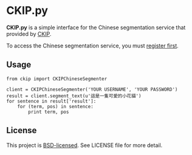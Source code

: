 # CKIP.py

**CKIP.py** is a simple interface for the Chinese segmentation service that provided by [CKIP](http://ckip.iis.sinica.edu.tw/CKIP/index.htm).

To access the Chinese segmentation service, you must [register first](http://ckipsvr.iis.sinica.edu.tw/reg.php).

## Usage

    from ckip import CKIPChineseSegmenter

    client = CKIPChineseSegmenter('YOUR USERNAME', 'YOUR PASSWORD')
    result = client.segment_text(u'這是一隻可愛的小花貓')
    for sentence in result['result']:
        for (term, pos) in sentence:
            print term, pos

## License

This project is [BSD-licensed](http://www.opensource.org/licenses/BSD-3-Clause). See LICENSE file for more detail.
